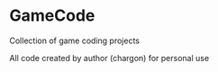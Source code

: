 GameCode
========

Collection of game coding projects

All code created by author (chargon) for personal use
